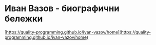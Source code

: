 # Иван Вазов - биографични бележки

[https://quality-programming.github.io/ivan-vazov/home](https://quality-programming.github.io/ivan-vazov/home)
